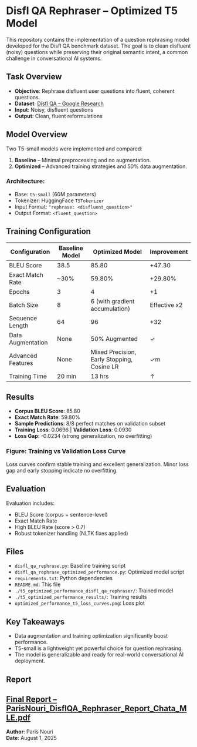 # Disfl QA Rephraser – Optimized T5 Model

This repository contains the implementation of a question rephrasing model developed for the Disfl QA benchmark dataset. The goal is to clean disfluent (noisy) questions while preserving their original semantic intent, a common challenge in conversational AI systems.

##  Task Overview

- **Objective**: Rephrase disfluent user questions into fluent, coherent questions.
- **Dataset**: [Disfl QA – Google Research](https://github.com/google-research-datasets/Disfl-QA)
- **Input**: Noisy, disfluent questions
- **Output**: Clean, fluent reformulations

##  Model Overview

Two T5-small models were implemented and compared:
1. **Baseline** – Minimal preprocessing and no augmentation.
2. **Optimized** – Advanced training strategies and 50% data augmentation.

### Architecture:
- Base: `t5-small` (60M parameters)
- Tokenizer: HuggingFace `T5Tokenizer`
- Input Format: `"rephrase: <disfluent_question>"`
- Output Format: `<fluent_question>`

##  Training Configuration

| Configuration       | Baseline Model     | Optimized Model                            | Improvement      |
|---------------------|--------------------|--------------------------------------------|------------------|
| BLEU Score          | 38.5               | 85.80                                      | +47.30           |
| Exact Match Rate    | ~30%               | 59.80%                                     | +29.80%          |
| Epochs              | 3                  | 4                                          | +1               |
| Batch Size          | 8                  | 6 (with gradient accumulation)             | Effective x2     |
| Sequence Length     | 64                 | 96                                         | +32              |
| Data Augmentation   |  None              |  50% Augmented                             | ✓                | 
| Advanced Features   |  None              |  Mixed Precision, Early Stopping, Cosine LR| ✓m               |
| Training Time       | 20 min             | 13 hrs                                     | ↑                |

##  Results

- **Corpus BLEU Score**: 85.80
- **Exact Match Rate**: 59.80%
- **Sample Predictions**: 8/8 perfect matches on validation subset
- **Training Loss**: 0.0696 | **Validation Loss**: 0.0930
- **Loss Gap**: -0.0234 (strong generalization, no overfitting)

###  Figure: Training vs Validation Loss Curve
Loss curves confirm stable training and excellent generalization. Minor loss gap and early stopping indicate no overfitting.

##  Evaluation

Evaluation includes:
- BLEU Score (corpus + sentence-level)
- Exact Match Rate
- High BLEU Rate (score > 0.7)
- Robust tokenizer handling (NLTK fixes applied)

##  Files

- `disfl_qa_rephrase.py`: Baseline training script
- `disfl_qa_rephrase_optimized_performance.py`: Optimized model script
- `requirements.txt`: Python dependencies
- `README.md`: This file
- `./t5_optimized_performance_disfl_qa_rephraser/`: Trained model
- `./t5_optimized_performance_results/`: Training results
- `optimized_performance_t5_loss_curves.png`: Loss plot

## Key Takeaways

- Data augmentation and training optimization significantly boost performance.
- T5-small is a lightweight yet powerful choice for question rephrasing.
- The model is generalizable and ready for real-world conversational AI deployment.
  
## Report
[Final Report – ParisNouri_DisflQA_Rephraser_Report_Chata_MLE.pdf](./ParisNouri_DisflQA_Rephraser_Report_Chata_MLE.pdf)
---

**Author**: Paris Nouri  
**Date**: August 1, 2025

